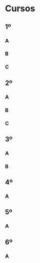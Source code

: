# Cursos
## 1º
### A
### B
### C
## 2º
### A
### B
### C
## 3º
### A
### B
## 4º
### A
## 5º
### A
## 6º
### A
